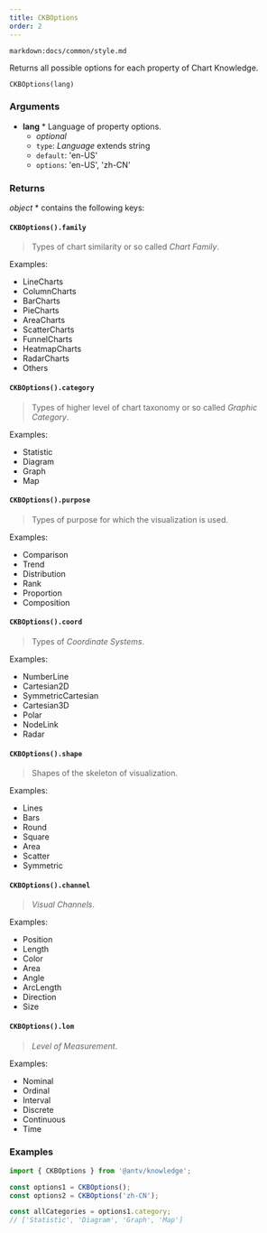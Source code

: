 ```yaml
---
title: CKBOptions
order: 2
---
```


`markdown:docs/common/style.md`

<div class="doc-md">

Returns all possible options for each property of Chart Knowledge.

```sign
CKBOptions(lang)
```

### Arguments

* **lang** * Language of property options.
  * _optional_
  * `type`: *Language* extends string
  * `default`: 'en-US'
  * `options`: 'en-US', 'zh-CN'

### Returns

*object* * contains the following keys:

#### `CKBOptions().family`

> Types of chart similarity or so called *Chart Family*.

Examples:

* LineCharts
* ColumnCharts
* BarCharts
* PieCharts
* AreaCharts
* ScatterCharts
* FunnelCharts
* HeatmapCharts
* RadarCharts
* Others

#### `CKBOptions().category`

> Types of higher level of chart taxonomy or so called *Graphic Category*.

Examples:

* Statistic
* Diagram
* Graph
* Map

#### `CKBOptions().purpose`

> Types of purpose for which the visualization is used.

Examples:

* Comparison
* Trend
* Distribution
* Rank
* Proportion
* Composition

#### `CKBOptions().coord`

> Types of *Coordinate Systems*.

Examples:

* NumberLine
* Cartesian2D
* SymmetricCartesian
* Cartesian3D
* Polar
* NodeLink
* Radar

#### `CKBOptions().shape`

> Shapes of the skeleton of visualization.

Examples:

* Lines
* Bars
* Round
* Square
* Area
* Scatter
* Symmetric

#### `CKBOptions().channel`

> *Visual Channels*.

Examples:

* Position
* Length
* Color
* Area
* Angle
* ArcLength
* Direction
* Size

#### `CKBOptions().lom`

> *Level of Measurement*.

Examples:

* Nominal
* Ordinal
* Interval
* Discrete
* Continuous
* Time

### Examples

```js
import { CKBOptions } from '@antv/knowledge';

const options1 = CKBOptions();
const options2 = CKBOptions('zh-CN');

const allCategories = options1.category;
// ['Statistic', 'Diagram', 'Graph', 'Map']
```

</div>
